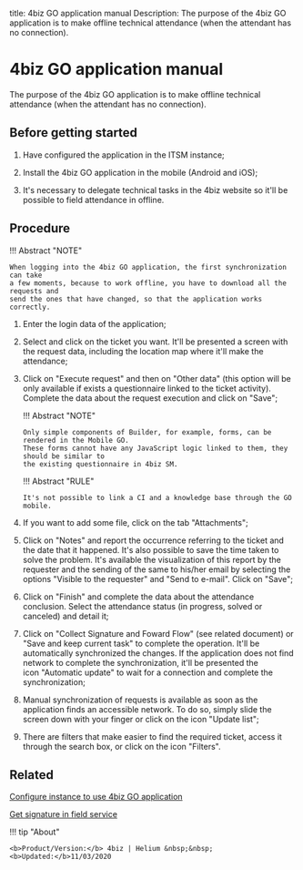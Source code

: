 title: 4biz GO application manual
Description: The purpose of the 4biz GO application is to make offline technical attendance (when the attendant has no connection).
# 4biz GO application manual

The purpose of the 4biz GO application is to make offline technical attendance (when the attendant has no connection).

Before getting started
--------------------------

1.  Have configured the application in the ITSM instance;

2.  Install the 4biz GO application in the mobile (Android and iOS);

3.  It's necessary to delegate technical tasks in the 4biz website so it'll
    be possible to field attendance in offline.

Procedure
-------------

!!! Abstract "NOTE"

    When logging into the 4biz GO application, the first synchronization can take 
    a few moments, because to work offline, you have to download all the requests and 
    send the ones that have changed, so that the application works correctly.

1.  Enter the login data of the application;

2.  Select and click on the ticket you want. It'll be presented a screen with
    the request data, including the location map where it'll make the
    attendance;

3.  Click on "Execute request" and then on "Other data" (this option will
    be only available if exists a questionnaire linked to the ticket activity).
    Complete the data about the request execution and  click on "Save";
    
    !!! Abstract "NOTE"
    
        Only simple components of Builder, for example, forms, can be rendered in the Mobile GO.
        These forms cannot have any JavaScript logic linked to them, they should be similar to 
        the existing questionnaire in 4biz SM.
        
    !!! Abstract "RULE"
    
        It's not possible to link a CI and a knowledge base through the GO mobile.
    
4.  If you want to add some file, click on the tab "Attachments";

5.  Click on "Notes" and report the occurrence referring to the ticket and the date that it happened. It's also possible to save the         time taken to solve the problem. It's available the visualization of this report by the requester and the sending of the same to         his/her email by selecting the options "Visible to the requester" and "Send to e-mail". Click on "Save";

6.  Click on "Finish" and complete the data about the attendance conclusion.
    Select the attendance status (in progress, solved or canceled) and detail
    it;

7.  Click on "Collect Signature and Foward Flow" (see related document) or "Save and keep current task" to complete
    the operation. It'll be automatically synchronized the changes. If the
    application does not find network to complete the synchronization, it'll be
    presented the icon "Automatic update" to wait for a connection and complete the
    synchronization;

8.  Manual synchronization of requests is available as soon as the application
    finds an accessible network. To do so, simply slide the screen down with
    your finger or click on the icon "Update list";

9.  There are filters that make easier to find the required ticket, access it
    through the search box, or click on the icon "Filters".

Related
-------------  

[Configure instance to use 4biz GO application](/en-us/4biz-helium/additional-features/mobile-and-field-service/configuration/configure-field-service-application.html)

[Get signature in field service](/en-us/4biz-helium/additional-features/mobile-and-field-service/use/get-signature-in-attendance.html)

!!! tip "About"

    <b>Product/Version:</b> 4biz | Helium &nbsp;&nbsp;
    <b>Updated:</b>11/03/2020
    

